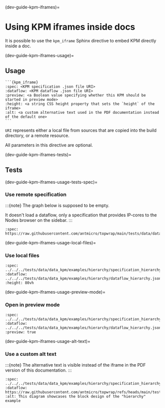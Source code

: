 (dev-guide-kpm-iframes)=
# Using KPM iframes inside docs

It is possible to use the `kpm_iframe` Sphinx directive to embed KPM directly inside a doc.

(dev-guide-kpm-iframes-usage)=
## Usage

````
```{kpm_iframe}
:spec: <KPM specification .json file URI>
:dataflow: <KPM dataflow .json file URI>
:preview: <a Boolean value specifying whether this KPM should be started in preview mode>
:height: <a string CSS height property that sets the `height` of the iframe>
:alt: <a custom alternative text used in the PDF documentation instead of the default one>
```
````

`URI` represents either a local file from sources that are copied into the build directory, or a remote resource.

All parameters in this directive are optional.

(dev-guide-kpm-iframes-tests)=
## Tests

(dev-guide-kpm-iframes-usage-tests-spec)=
### Use remote specification

:::{note}
The graph below is supposed to be empty.

It doesn't load a dataflow, only a specification that provides IP-cores to the Nodes browser on the sidebar.
:::

```{kpm_iframe}
:spec: https://raw.githubusercontent.com/antmicro/topwrap/main/tests/data/data_kpm/examples/hdmi/specification_hdmi.json
```
(dev-guide-kpm-iframes-usage-local-files)=
### Use local files

```{kpm_iframe}
:spec: ../../../tests/data/data_kpm/examples/hierarchy/specification_hierarchy.json
:dataflow: ../../../tests/data/data_kpm/examples/hierarchy/dataflow_hierarchy.json
:height: 80vh
```
(dev-guide-kpm-iframes-usage-preview-mode)=
### Open in preview mode

```{kpm_iframe}
:spec: ../../../tests/data/data_kpm/examples/hierarchy/specification_hierarchy.json
:dataflow: ../../../tests/data/data_kpm/examples/hierarchy/dataflow_hierarchy.json
:preview: true
```

(dev-guide-kpm-iframes-usage-alt-text)=
### Use a custom alt text

:::{note}
The alternative text is visible instead of the iframe in the PDF version of this documentation.
:::

```{kpm_iframe}
:spec: ../../../tests/data/data_kpm/examples/hierarchy/specification_hierarchy.json
:dataflow: https://raw.githubusercontent.com/antmicro/topwrap/refs/heads/main/tests/data/data_kpm/examples/hierarchy/dataflow_hierarchy.json
:alt: This diagram showcases the block design of the "hierarchy" example
```
